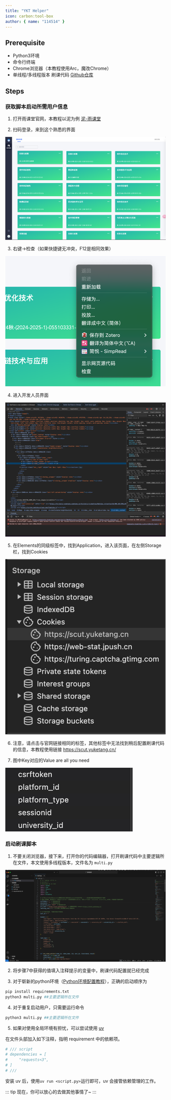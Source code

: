 ```yaml
---
title: "YKT Helper"
icon: carbon:tool-box
author: { name: "114514" }
---
```


## Prerequisite

- Python3环境
- 命令行终端
- Chrome浏览器（本教程使用Arc，魔改Chrome）
- 单线程/多线程版本 刷课代码 [Github仓库](https://github.com/Cat1007/yuketangHelperSCUTLite?tab=readme-ov-file)

## Steps

### 获取脚本启动所需用户信息

1. 打开雨课堂官网，本教程以泥为例 [泥-雨课堂](https://scut.yuketang.cn/)

2. 扫码登录，来到这个熟悉的界面

![image.png](https://raw.githubusercontent.com/xiaolin2004/PicForMD/main/20240928220226.png)

3. 右键->检查（如果快捷键无冲突，F12是相同效果）

![image.png](https://raw.githubusercontent.com/xiaolin2004/PicForMD/main/20240928220334.png)

4. 进入开发人员界面

![image.png](https://raw.githubusercontent.com/xiaolin2004/PicForMD/main/20240928220420.png)

5. 在Elements的同级标签中，找到Application，进入该页面，在左侧Storage栏，找到Cookies

![image.png](https://raw.githubusercontent.com/xiaolin2004/PicForMD/main/20240928220621.png)

6. 注意，请点击与官网链接相同的标签，其他标签中无法找到稍后配置刷课代码的信息，本教程使用链接 https://scut.yuketang.cn/

7. 图中Key对应的Value are all you need

![image.png](https://raw.githubusercontent.com/xiaolin2004/PicForMD/main/20240928220838.png)


### 启动刷课脚本

1. 不要关闭浏览器，接下来，打开你的代码编辑器，打开刷课代码中主要逻辑所在文件，本文使用多线程版本，文件名为 `multi.py` 

![image.png](https://raw.githubusercontent.com/xiaolin2004/PicForMD/main/20240928221159.png)

2. 将步骤7中获得的值填入注释提示的变量中，刷课代码配置就已经完成

3. 对于崭新的python环境（[Python环境配置教程](https://realpython.com/installing-python/)），正确的启动顺序为

```bash
pip install requirements.txt
python3 multi.py ##主要逻辑所在文件
```

4. 对于重复启动用户，只需要运行命令

```bash
python3 multi.py ##主要逻辑所在文件
```

5. 如果对使用全局环境有担忧，可以尝试使用 [uv](https://docs.astral.sh/uv/)

  在文件头部加入如下注释，指明 requirement 中的依赖项。

  ```python
  # /// script
  # dependencies = [
  #     "requests<3",
  # ]
  # ///
  ```

  安装 uv 后，使用`uv run <script.py>`运行即可，uv 会接管依赖管理的工作。

::: tip
现在，你可以放心的去做其他事情了~
:::
